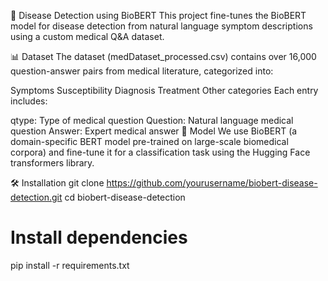 🧠 Disease Detection using BioBERT
This project fine-tunes the BioBERT model for disease detection from natural language symptom descriptions using a custom medical Q&A dataset.

📊 Dataset
The dataset (medDataset_processed.csv) contains over 16,000 question-answer pairs from medical literature, categorized into:

Symptoms
Susceptibility
Diagnosis
Treatment
Other categories
Each entry includes:

qtype: Type of medical question
Question: Natural language medical question
Answer: Expert medical answer
🧪 Model
We use BioBERT (a domain-specific BERT model pre-trained on large-scale biomedical corpora) and fine-tune it for a classification task using the Hugging Face transformers library.

🛠️ Installation
git clone https://github.com/yourusername/biobert-disease-detection.git
cd biobert-disease-detection

# Install dependencies
pip install -r requirements.txt
